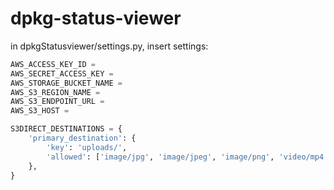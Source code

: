 # dpkg-status-viewer


in dpkgStatusviewer/settings.py, insert settings:

```python
AWS_ACCESS_KEY_ID =
AWS_SECRET_ACCESS_KEY =
AWS_STORAGE_BUCKET_NAME =
AWS_S3_REGION_NAME =
AWS_S3_ENDPOINT_URL =
AWS_S3_HOST =

S3DIRECT_DESTINATIONS = {
    'primary_destination': {
        'key': 'uploads/',
        'allowed': ['image/jpg', 'image/jpeg', 'image/png', 'video/mp4'],
    },
}
```